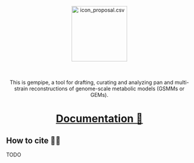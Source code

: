 <div align="center">
  <img src="docs/static/icon_proposal.svg" alt="icon_proposal.csv" height="150px">
</div>

<br>
<br>

<div align="center">
  <p>This is gempipe, a tool for drafting, curating and analyzing pan and multi-strain reconstructions of genome-scale metabolic models (GSMMs or GEMs).</p>
</div>

<h1 align="center">
    <a href="https://gempipe.readthedocs.io/en/latest/">Documentation 📖</a>
</h1>

## How to cite ✍🏼

TODO

